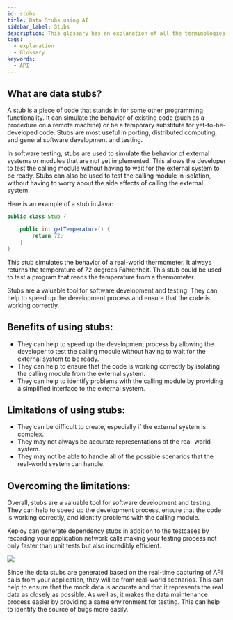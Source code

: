 ```yaml
---
id: stubs
title: Data Stubs using AI
sidebar_label: Stubs
description: This glossary has an explanation of all the terminologies that beginners find difficult to understand at first glance.
tags:
  - explanation
  - Glossary
keywords:
  - API
---
```


## What are data stubs?

A stub is a piece of code that stands in for some other programming functionality. It can simulate the behavior of existing code (such as a procedure on a remote machine) or be a temporary substitute for yet-to-be-developed code. Stubs are most useful in porting, distributed computing, and general software development and testing.

In software testing, stubs are used to simulate the behavior of external systems or modules that are not yet implemented. This allows the developer to test the calling module without having to wait for the external system to be ready. Stubs can also be used to test the calling module in isolation, without having to worry about the side effects of calling the external system.

Here is an example of a stub in Java:

```java
public class Stub {

    public int getTemperature() {
        return 72;
    }
}
```

This stub simulates the behavior of a real-world thermometer. It always returns the temperature of 72 degrees Fahrenheit. This stub could be used to test a program that reads the temperature from a thermometer.

Stubs are a valuable tool for software development and testing. They can help to speed up the development process and ensure that the code is working correctly.

## Benefits of using stubs:

- They can help to speed up the development process by allowing the developer to test the calling module without having to wait for the external system to be ready.
- They can help to ensure that the code is working correctly by isolating the calling module from the external system.
- They can help to identify problems with the calling module by providing a simplified interface to the external system.

## Limitations of using stubs:

- They can be difficult to create, especially if the external system is complex.
- They may not always be accurate representations of the real-world system.
- They may not be able to handle all of the possible scenarios that the real-world system can handle.

## Overcoming the limitations:

Overall, stubs are a valuable tool for software development and testing. They can help to speed up the development process, ensure that the code is working correctly, and identify problems with the calling module.

Keploy can generate dependency stubs in addition to the testcases by recording your application network calls making your testing process not only faster than unit tests but also incredibly efficient.

<img src="https://keploy.io/docs/gif/record-replay.gif?raw=true"/>

Since the data stubs are generated based on the real-time capturing of API calls from your application, they will be from real-world scenarios. This can help to ensure that the mock data is accurate and that it represents the real data as closely as possible. As well as, it makes the data maintenance process easier by providing a same environment for testing. This can help to identify the source of bugs more easily.

